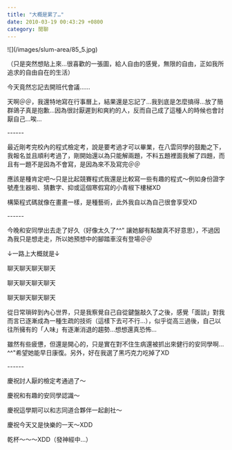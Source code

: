 ```yaml
---
title: "大概是累了…"
date: 2010-03-19 00:43:29 +0800
category: 閒聊
---
```

<p>![](/images/slum-area/85_5.jpg)</p><p>（只是突然想貼上來&hellip;很喜歡的一張圖，給人自由的感覺，無限的自由，正如我所追求的自由自在的生活）</p><p>今天竟然忘記去開班代會議&hellip;&hellip;</p><p>天啊＠＠，我還特地寫在行事曆上，結果還是忘記了&hellip;我到底是怎麼搞得&hellip;放了簡群鴿子真是抱歉&hellip;因為很討厭遲到和爽約的人，反而自己成了這種人的時候也會討厭自己&hellip;唉&hellip;</p><p>------</p><p>最近剛考完校內的程式檢定考，說是要考過才可以畢業，在八雲同學的鼓勵之下，我報名並且順利考過了，剛開始還以為只能解兩題，不料五題裡面我解了四題，而且有一題不是因為不會寫，是因為來不及寫完＠＠</p><p>應該是種肯定吧～只是比起競賽程式我還是比較寫一些有趣的程式～例如身份證字號產生器啦、猜數字、抑或這個寒假寫的小青椒下樓梯XD</p><p>構築程式碼就像在畫畫一樣，是種藝術，此外我自以為自己很會享受XD</p><p>------</p><p>今晚和安同學出去走了好久（好像太久了^^" 讓她腳有點酸真不好意思），不過因為我只是想走走，所以她預想中的腳踏車沒有登場＠＠</p><p>&darr;一路上大概就是&darr;</p><p>聊天聊天聊天聊天</p><p>聊天聊天聊天聊天</p><p>聊天聊天聊天聊天</p><p>從日常瑣碎到內心世界，只是我察覺自己自從鍵盤敲久了之後，感覺「面談」對我而言已逐漸成為一種生疏的技術（這樣下去可不行&hellip;），似乎從高三過後，自己以往所擁有的「人味」有逐漸消退的趨勢&hellip;想想還真恐怖&hellip;</p><p>雖然有些疲憊，但還是開心的，只是實在對不住生病還被抓出來健行的安同學啊&hellip;^^"希望她能早日康復。另外，好在我選了黑巧克力吃掉了XD</p><p>------</p><p>慶祝討人厭的檢定考通過了～</p><p>慶祝和有趣的安同學認識～</p><p>慶祝這學期可以和志同道合夥伴一起創社～</p><p>慶祝今天又是快樂的一天～XDD</p><p>乾杯～～～XDD（發神經中&hellip;）</p><p>&nbsp;</p>

